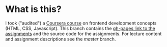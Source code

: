 # What is this?
I took ("audited") a [Coursera course](https://www.coursera.org/learn/html-css-javascript-for-web-developers/home/welcome) on frontend development concepts (HTML, CSS, Javascript). This branch contains the [gh-pages link to the assignments](https://rileypeterson.github.io/fullstack-course4/) and the source code for the assignments. For lecture content and assignment descriptions see the *master* branch.